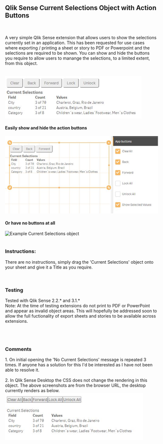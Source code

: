 <h2>Qlik Sense Current Selections Object with Action Buttons</h2>
<br>
<br>
A very simple Qlik Sense extension that allows users to show the selections currently set in an application. This has been requested for use cases where exporting / printing a sheet or story to PDF or Powerpoint and the selections are required to be shown. You can show and hide the buttons you require to allow users to manange the selections, to a limited extent, from this object.
<br>
<br>
<br>
<img src="https://github.com/ardwork/Current-Selections-Toolbar/blob/master/img/CurrentSelectionsToolbar1.jpg">
<br>
<h4>Easily show and hide the action buttons</h4>
<img src="https://github.com/ardwork/Current-Selections-Toolbar/blob/master/img/CurrentSelectionsToolbar2.jpg">
<br>
<h4>Or have no buttons at all</h4>
<img src="https://github.com/ardwork/Current-Selections-Toolbar/blob/master/img/CurrentSelectionsToolbar3.png" alt="Example Current Selections object">
<br>
<br>
<h3>Instructions:</h3>
There are no instructions, simply drag the 'Current Selections' object onto your sheet and give it a Title as you require.
<br>
<br>
<br>
<h3>Testing</h3>
Tested with Qlik Sense 2.2.* and 3.1.* <br>
Note: At the time of testing extensions do not print to PDF or PowerPoint and appear as invalid object areas. This will hopefully be addressed soon to allow the full fuctionality of export sheets and stories to be available across extensions.<br>
<br>
<br>
<br>
<h3>Comments</h3>
1. On initial opening the 'No Current Selections' message is repeated 3 times. If anyone has a solution for this I'd be interested as I have not been able to resolve it.
<br>
<br>
2. In Qlik Sense Desktop the CSS does not change the rendering in this object. The above screenshots are from the browser URL, the desktop currently renders as below.
<br>
<img src="https://github.com/ardwork/Current-Selections-Toolbar/blob/master/img/CurrentSelectionsToolbar4.jpg">
